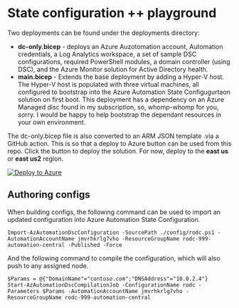 # State configuration ++ playground

Two deployments can be found under the deployments directory:

- **dc-only.bicep** - deploys an Azure Auzotomation account, Automation credentials, a Log Analytics workspace, a set of sample DSC configurations, required PowerShell modules, a domain controller (using DSC), and the Azure Monitor solution for Active Directory health. 
- **main.bicep** - Extends the base deployment by adding a Hyper-V host. The Hyper-V host is populated with three virtual machines, all configured to bootstrap into the Azure Automation State Configugurtaon solution on first boot. This deployment has a dependency on an Azure Managed disc found in my subscription, so, whomp-whomp for you, sorry. I would be happy to help bootstrap the dependant resources in your own environment.

The dc-only.bicep file is also converted to an ARM JSON template .via a GitHub action. This is so that a deploy to Azure button can be used from this repo. Click the button to deploy the solution. For now, deploy to the **east us** or **east us2** region.

[![Deploy to Azure](https://aka.ms/deploytoazurebutton)](https://portal.azure.com/#create/Microsoft.Template/uri/https%3A%2F%2Fraw.githubusercontent.com%2Fneilpeterson%2Fhyperv-iaas-dsc%2Fmain%2Fdeploy%2Fdc-only.json)

## Authoring configs

When building configs, the following command can be used to import an updated configuration into Azure Automation State Configuration.

```
Import-AzAutomationDscConfiguration -SourcePath ./config/rodc.ps1 -AutomationAccountName jmvrhkrlg7vho -ResourceGroupName rodc-999-automation-central -Published -Force
```

And the following command to compile the configuration, which will also push to any assigned node.

```
$Params = @{"DomainName"="contoso.com";"DNSAddress"="10.0.2.4"}
Start-AzAutomationDscCompilationJob -ConfigurationName rodc -Parameters $Params -AutomationAccountName jmvrhkrlg7vho -ResourceGroupName rodc-999-automation-central
```



